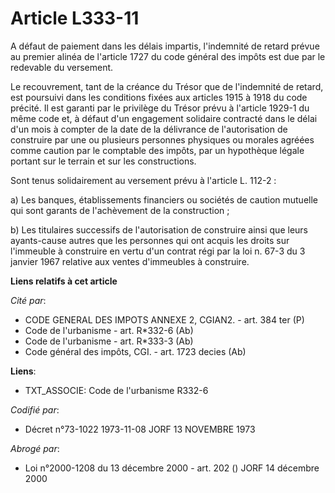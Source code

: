 # Article L333-11

A défaut de paiement dans les délais impartis, l'indemnité de retard prévue au premier alinéa de l'article 1727 du code
général des impôts est due par le redevable du versement.

Le recouvrement, tant de la créance du Trésor que de l'indemnité de retard, est poursuivi dans les conditions fixées aux
articles 1915 à 1918 du code précité. Il est garanti par le privilège du Trésor prévu à l'article 1929-1 du même code et, à
défaut d'un engagement solidaire contracté dans le délai d'un mois à compter de la date de la délivrance de l'autorisation de
construire par une ou plusieurs personnes physiques ou morales agréées comme caution par le comptable des impôts, par un
hypothèque légale portant sur le terrain et sur les constructions.

Sont tenus solidairement au versement prévu à l'article L. 112-2 :

a) Les banques, établissements financiers ou sociétés de caution mutuelle qui sont garants de l'achèvement de la
construction ;

b) Les titulaires successifs de l'autorisation de construire ainsi que leurs ayants-cause autres que les personnes qui ont
acquis les droits sur l'immeuble à construire en vertu d'un contrat régi par la loi n. 67-3 du 3 janvier 1967 relative aux
ventes d'immeubles à construire.

**Liens relatifs à cet article**

_Cité par_:

  - CODE GENERAL DES IMPOTS ANNEXE 2, CGIAN2. - art. 384 ter (P)
  - Code de l'urbanisme - art. R*332-6 (Ab)
  - Code de l'urbanisme - art. R*333-3 (Ab)
  - Code général des impôts, CGI. - art. 1723 decies (Ab)

**Liens**:

  - TXT_ASSOCIE: Code de l'urbanisme R332-6

_Codifié par_:

  - Décret n°73-1022 1973-11-08 JORF 13 NOVEMBRE 1973

_Abrogé par_:

  - Loi n°2000-1208 du 13 décembre 2000 - art. 202 () JORF 14 décembre 2000
